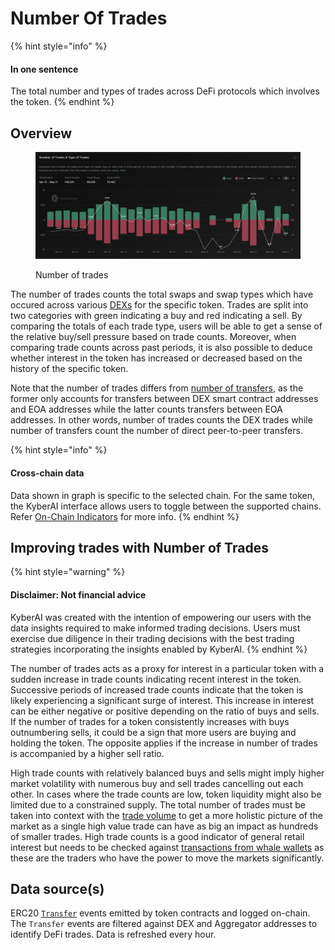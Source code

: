# Number Of Trades

{% hint style="info" %}
#### In one sentence

The total number and types of trades across DeFi protocols which involves the token.
{% endhint %}

## Overview

<figure><img src="../../../../.gitbook/assets/KyberAI_NoOfTrades.png" alt=""><figcaption><p>Number of trades</p></figcaption></figure>

The number of trades counts the total swaps and swap types which have occured across various [DEXs](broken-reference) for the specific token. Trades are split into two categories with green indicating a buy and red indicating a sell. By comparing the totals of each trade type, users will be able to get a sense of the relative buy/sell pressure based on trade counts. Moreover, when comparing trade counts across past periods, it is also possible to deduce whether interest in the token has increased or decreased based on the history of the specific token.

Note that the number of trades differs from [number of transfers](number-of-transfers.md), as the former only accounts for transfers between DEX smart contract addresses and EOA addresses while the latter counts transfers between EOA addresses. In other words, number of trades counts the DEX trades while number of transfers count the number of direct peer-to-peer transfers.

{% hint style="info" %}
#### Cross-chain data

Data shown in graph is specific to the selected chain. For the same token, the KyberAI interface allows users to toggle between the supported chains. Refer [On-Chain Indicators](./) for more info.
{% endhint %}

## Improving trades with Number of Trades

{% hint style="warning" %}
#### Disclaimer: Not financial advice

KyberAI was created with the intention of empowering our users with the data insights required to make informed trading decisions. Users must exercise due diligence in their trading decisions with the best trading strategies incorporating the insights enabled by KyberAI.
{% endhint %}

The number of trades acts as a proxy for interest in a particular token with a sudden increase in trade counts indicating recent interest in the token. Successive periods of increased trade counts indicate that the token is likely experiencing a significant surge of interest. This increase in interest can be either negative or positive depending on the ratio of buys and sells. If the number of trades for a token consistently increases with buys outnumbering sells, it could be a sign that more users are buying and holding the token. The opposite applies if the increase in number of trades is accompanied by a higher sell ratio.

High trade counts with relatively balanced buys and sells might imply higher market volatility with numerous buy and sell trades cancelling out each other. In cases where the trade counts are low, token liquidity might also be limited due to a constrained supply. The total number of trades must be taken into context with the [trade volume](trading-volume.md) to get a more holistic picture of the market as a single high value trade can have as big an impact as hundreds of smaller trades. High trade counts is a good indicator of general retail interest but needs to be checked against [transactions from whale wallets](netflow-to-whale-wallets.md) as these are the traders who have the power to move the markets significantly.

## Data source(s)

ERC20 [`Transfer`](https://docs.openzeppelin.com/contracts/4.x/api/token/erc20#IERC20-Transfer-address-address-uint256-) events emitted by token contracts and logged on-chain. The `Transfer` events are filtered against DEX and Aggregator addresses to identify DeFi trades. Data is refreshed every hour.
